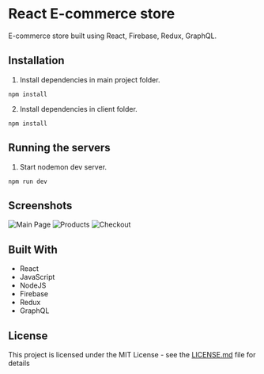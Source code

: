 # React E-commerce store

E-commerce store built using React, Firebase, Redux, GraphQL.

## Installation

1. Install dependencies in main project folder.

```
npm install
```

2. Install dependencies in client folder.

```
npm install
```

## Running the servers

1. Start nodemon dev server.

```
npm run dev
```

## Screenshots

![Main Page](https://i.imgur.com/qD2pWen.jpg "Main page")
![Products](https://i.imgur.com/zMUu7ri.jpg "Products")
![Checkout](https://i.imgur.com/BK4kPfI.png "Checkout")

## Built With

- React
- JavaScript
- NodeJS
- Firebase
- Redux
- GraphQL

## License

This project is licensed under the MIT License - see the [LICENSE.md](LICENSE.md) file for details

